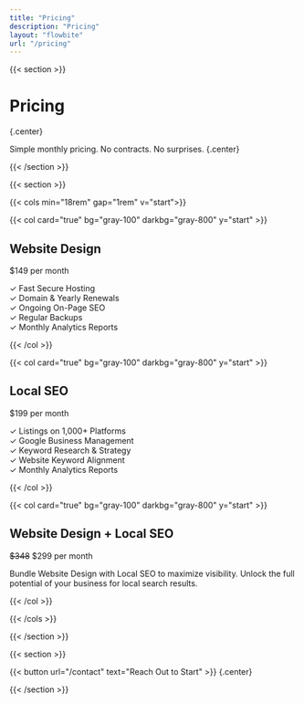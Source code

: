 ```yaml
---
title: "Pricing"
description: "Pricing"
layout: "flowbite"
url: "/pricing"
---
```





{{< section >}}

# Pricing
{.center}

Simple monthly pricing. No contracts. No surprises.
{.center}

{{< /section >}}


{{< section >}}

{{< cols min="18rem" gap="1rem" v="start">}}

{{< col card="true" bg="gray-100" darkbg="gray-800" y="start" >}}

## Website Design <br>

$149 per month


✓ Fast Secure Hosting <br> ✓ Domain & Yearly Renewals <br> ✓ Ongoing On-Page SEO <br> ✓ Regular Backups <br> ✓ Monthly Analytics Reports


{{< /col >}}

{{< col card="true" bg="gray-100" darkbg="gray-800" y="start" >}}

## Local SEO

$199 per month

✓ Listings on 1,000+ Platforms <br>  ✓ Google Business Management <br> ✓ Keyword Research & Strategy <br> ✓ Website Keyword Alignment <br> ✓ Monthly Analytics Reports

{{< /col >}}

{{< col card="true" bg="gray-100" darkbg="gray-800" y="start" >}}

## Website Design + Local SEO
~~$348~~ $299 per month


Bundle Website Design with Local SEO to maximize visibility. Unlock the full potential of your business for local search results.

{{< /col >}}

{{< /cols >}}

{{< /section >}}

{{< section >}}


{{< button url="/contact" text="Reach Out to Start" >}}
{.center}

{{< /section >}}
